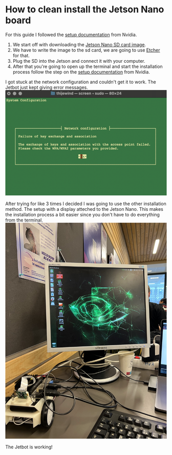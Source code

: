 # How to clean install the Jetson Nano board

For this guide I followed the [setup documentation](https://developer.nvidia.com/embedded/learn/get-started-jetson-nano-devkit#intro) from Nvidia. 

1. We start off with downloading the [Jetson Nano SD card image](https://developer.nvidia.com/jetson-nano-sd-card-image).
2. We have to write the image to the sd card, we are going to use [Etcher](https://www.balena.io/etcher/) for that.
3. Plug the SD into the Jetson and connect it with your computer. 
4. After that you're going to open up the terminal and start the installation process follow the step on the [setup documentation](https://developer.nvidia.com/embedded/learn/get-started-jetson-nano-devkit#intro) from Nvidia. 

I got stuck at the network configuration and couldn't get it to work. The Jetbot just kept giving error messages. ![Jetson setup error](../images/terminal-jetson-setup.png)

After trying for like 3 times I decided I was going to use the other installation method. The setup with a display atteched to the Jetson Nano. This makes the installation process a bit easier since you don't have to do everything from the terminal. 
![Jetson setup with sceeen](../images/jetson-setup-screen.jpg)

The Jetbot is working! 



